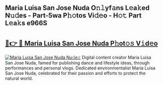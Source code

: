 ## Maria Luisa San Jose Nuda O𝚗𝚕yf𝚊ns L𝚎a𝚔ed N𝚞𝚍es - Part-5wa P𝚑𝚘tos Vi𝚍𝚎o - H𝚘𝚝 Part L𝚎a𝚔s e966S

# <h2><a href="http://kf0ftnj.oniu.top/?m=Maria+Luisa+San+Jose+Nuda">🔗👉 🔴 Maria Luisa San Jose Nuda P𝚑ot𝚘𝚜 V𝚒d𝚎o</a></h2>

[![Maria Luisa San Jose Nuda Nu𝚍e𝚜](https://i.imgur.com/0qMVB7G.gif)](http://kf0ftnj.oniu.top/?m=Maria+Luisa+San+Jose+Nuda)
Digital content creator Maria Luisa San Jose Nuda, famed for publishing dance and lifestyle ideas, through performances and personal vlogs. Dedicated environmentalist Maria Luisa San Jose Nuda, celebrated for their passion and efforts to protect the natural world.  
